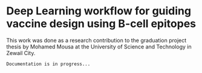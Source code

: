 # Deep Learning workflow for guiding vaccine design using B-cell epitopes

This work was done as a research contribution to the graduation project thesis by Mohamed Mousa at the University of Science and Technology in Zewail City.

`Documentation is in progress...`
